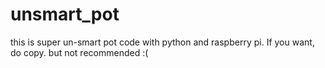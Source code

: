 # unsmart_pot

this is super un-smart pot code with python and raspberry pi. If you want, do copy. but not recommended :(
